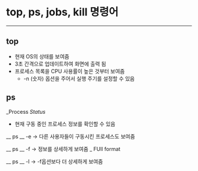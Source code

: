 # top, ps, jobs, kill 명령어
---


## top
* 현재 OS의 상태를 보여줌
* 3초 간격으로 업데이트하여 화면에 출력 됨
* 프로세스 목록을 CPU 사용률이 높은 것부터 보여줌
   * -n (숫자) 옵션을 주어서 실행 주기를 설정할 수 있음


## ps
_Process _Status_
* 현재 구동 중인 프로세스 정보를 확인할 수 있음

__ ps __ -e -> 다른 사용자들이 구동시킨 프로세스도 보여줌

__ ps __ -f -> 정보를 상세하게 보여줌 _ FUll format

__ ps __ -l -> -f옵션보다 더 상세하게 보여줌 

